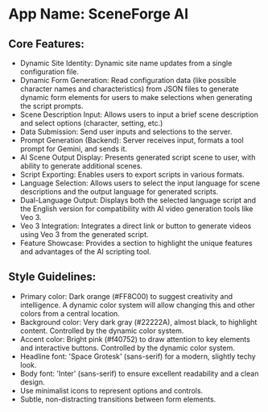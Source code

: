 # **App Name**: SceneForge AI

## Core Features:

- Dynamic Site Identity: Dynamic site name updates from a single configuration file.
- Dynamic Form Generation: Read configuration data (like possible character names and characteristics) from JSON files to generate dynamic form elements for users to make selections when generating the script prompts.
- Scene Description Input: Allows users to input a brief scene description and select options (character, setting, etc.)
- Data Submission: Send user inputs and selections to the server.
- Prompt Generation (Backend): Server receives input, formats a tool prompt for Gemini, and sends it.
- AI Scene Output Display: Presents generated script scene to user, with ability to generate additional scenes.
- Script Exporting: Enables users to export scripts in various formats.
- Language Selection: Allows users to select the input language for scene descriptions and the output language for generated scripts.
- Dual-Language Output: Displays both the selected language script and the English version for compatibility with AI video generation tools like Veo 3.
- Veo 3 Integration: Integrates a direct link or button to generate videos using Veo 3 from the generated script.
- Feature Showcase: Provides a section to highlight the unique features and advantages of the AI scripting tool.

## Style Guidelines:

- Primary color: Dark orange (#FF8C00) to suggest creativity and intelligence. A dynamic color system will allow changing this and other colors from a central location.
- Background color: Very dark gray (#22222A), almost black, to highlight content. Controlled by the dynamic color system.
- Accent color: Bright pink (#f40752) to draw attention to key elements and interactive buttons. Controlled by the dynamic color system.
- Headline font: 'Space Grotesk' (sans-serif) for a modern, slightly techy look.
- Body font: 'Inter' (sans-serif) to ensure excellent readability and a clean design.
- Use minimalist icons to represent options and controls.
- Subtle, non-distracting transitions between form elements.